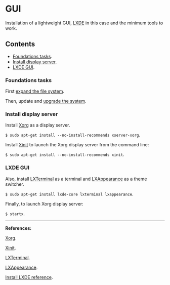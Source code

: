 # GUI

Installation of a lightweight GUI, [LXDE][LXDE] in this case and the minimum tools to work.

## Contents
- [Foundations tasks](#foundations-tasks).
- [Install display server](#install-display-server).
- [LXDE GUI](#lxde-gui).

### Foundations tasks

First [expand the file system](../setup/README.md/#expand-file-system).

Then, update and [upgrade the system](../setup/README.md/#update-and-upgrade).

### Install display server

Install [Xorg][Xorg] as a display server.

`$ sudo apt-get install --no-install-recommends xserver-xorg`.

Install [Xinit][Xinit] to launch the Xorg display server from the command line:

`$ sudo apt-get install --no-install-recommends xinit`.

### LXDE GUI

Also, install [LXTerminal][LXTerminal] as a terminal and [LXAppearance][LXAppearance] as a theme switcher.

`$ sudo apt-get install lxde-core lxterminal lxappearance`.

Finally, to launch Xorg display server:

`$ startx`.


- - -

**References:**

[Xorg][Xorg].

[Xinit][Xinit].

[LXTerminal][LXTerminal].

[LXAppearance][LXAppearance].

[Install LXDE reference][Install lxde reference].

[LXDE]: http://lxde.org/index.html

[Xorg]: https://www.x.org/wiki/

[Xinit]: https://en.wikipedia.org/wiki/Xinit

[LXTerminal]: http://wiki.lxde.org/en/LXTerminal

[LXAppearance]: http://wiki.lxde.org/en/LXAppearance

[Install lxde reference]: https://www.raspberrypi.org/forums/viewtopic.php?f=66&t=133691